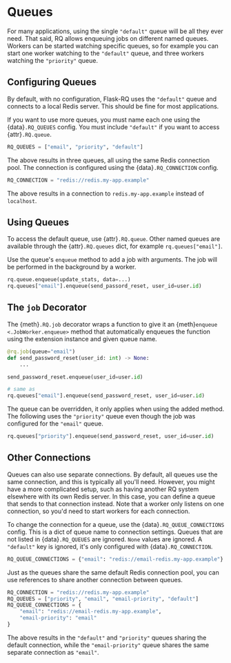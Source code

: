 # Queues

For many applications, using the single `"default"` queue will be all they ever
need. That said, RQ allows enqueuing jobs on different named queues. Workers can
be started watching specific queues, so for example you can start one worker
watching to the `"default"` queue, and three workers watching the `"priority"`
queue.

## Configuring Queues

By default, with no configuration, Flask-RQ uses the `"default"` queue and
connects to a local Redis server. This should be fine for most applications.

If you want to use more queues, you must name each one using the
{data}`.RQ_QUEUES` config. You must include `"default"` if you want to access
{attr}`.RQ.queue`.

```python
RQ_QUEUES = ["email", "priority", "default"]
```

The above results in three queues, all using the same Redis connection pool. The
connection is configured using the {data}`.RQ_CONNECTION` config.

```python
RQ_CONNECTION = "redis://redis.my-app.example"
```

The above results in a connection to `redis.my-app.example` instead of `localhost`.

## Using Queues

To access the default queue, use {attr}`.RQ.queue`. Other named
queues are available through the {attr}`.RQ.queues` dict, for example
`rq.queues["email"]`.

Use the queue's `enqueue` method to add a job with arguments. The job will be
performed in the background by a worker.

```python
rq.queue.enqueue(update_stats, data=...)
rq.queues["email"].enqueue(send_passord_reset, user_id=user.id)
```

## The `job` Decorator

The {meth}`.RQ.job` decorator wraps a function to give it an
{meth}`enqueue <.JobWorker.enqueue>` method that automatically enqueues the
function using the extension instance and given queue name.

```python
@rq.job(queue="email")
def send_password_reset(user_id: int) -> None:
    ...

send_password_reset.enqueue(user_id=user.id)

# same as
rq.queues["email"].enqueue(send_password_reset, user_id=user.id)
```

The queue can be overridden, it only applies when using the added method. The
following uses the `"priority"` queue even though the job was configured for the
`"email"` queue.

```python
rq.queues["priority"].enqueue(send_password_reset, user_id=user.id)
```

## Other Connections

Queues can also use separate connections. By default, all queues use the same
connection, and this is typically all you'll need. However, you might have a
more complicated setup, such as having another RQ system elsewhere with its own
Redis server. In this case, you can define a queue that sends to that connection
instead. Note that a worker only listens on one connection, so you'd need to
start workers for each connection.

To change the connection for a queue, use the {data}`.RQ_QUEUE_CONNECTIONS`
config. This is a dict of queue name to connection settings. Queues that are not
listed in {data}`.RQ_QUEUES` are ignored. `None` values are ignored. A
`"default"` key is ignored, it's only configured with {data}`.RQ_CONNECTION`.

```python
RQ_QUEUE_CONNECTIONS = {"email": "redis://email-redis.my-app.example"}
```

Just as the queues share the same default Redis connection pool, you can
use references to share another connection between queues.

```python
RQ_CONNECTION = "redis://redis.my-app.example"
RQ_QUEUES = ["priority", "email", "email-priority", "default"]
RQ_QUEUE_CONNECTIONS = {
    "email": "redis://email-redis.my-app.example",
    "email-priority": "email"
}
```

The above results in the `"default"` and `"priority"` queues sharing the default
connection, while the `"email-priority"` queue shares the same separate
connection as `"email"`.
